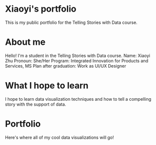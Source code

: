 # Xiaoyi's portfolio
This is my public portfolio for the Telling Stories with Data course.

# About me
Hello! I'm a student in the Telling Stories with Data course.
Name: Xiaoyi Zhu
Pronoun: She/Her
Program: Integrated Innovation for Products and Services, MS
Plan after graduation: Work as UI/UX Designer

# What I hope to learn
I hope to learn data visualization techniques and how to tell a compelling story with the support of data.

# Portfolio
Here's where all of my cool data visualizations will go!
